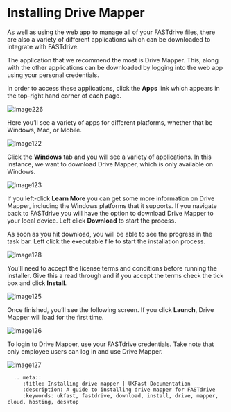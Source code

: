 # Installing Drive Mapper

As well as using the web app to manage all of your FASTdrive files, there are also a variety of different applications which can be downloaded to integrate with FASTdrive.

The application that we recommend the most is Drive Mapper. This, along with the other applications can be downloaded by logging into the web app using your personal credentials.

In order to access these applications, click the __Apps__ link which appears in the top-right hand corner of each page.

![Image226](files/Image226.png)

Here you’ll see a variety of apps for different platforms, whether that be Windows, Mac, or Mobile.

![Image122](files/Image122.png)

Click the __Windows__ tab and you will see a variety of applications. In this instance, we want to download Drive Mapper, which is only available on Windows.

![Image123](files/Image123.png)

If you left-click __Learn More__ you can get some more information on Drive Mapper, including the Windows platforms that it supports. If you navigate back to FASTdrive you will have the option to download Drive Mapper to your local device. Left click __Download__ to start the process.

As soon as you hit download, you will be able to see the progress in the task bar. Left click the executable file to start the installation process.

![Image128](files/Image128.png)

You’ll need to accept the license terms and conditions before running the installer. Give this a read through and if you accept the terms check the tick box and click __Install__.

![Image125](files/Image125.png)

Once finished, you’ll see the following screen. If you click __Launch__, Drive Mapper will load for the first time.

![Image126](files/Image126.png)

To login to Drive Mapper, use your FASTdrive credentials. Take note that only employee users can log in and use Drive Mapper.

![Image127](files/Image127.png)

```eval_rst
  .. meta::
     :title: Installing drive mapper | UKFast Documentation
     :description: A guide to installing drive mapper for FASTdrive
     :keywords: ukfast, fastdrive, download, install, drive, mapper, cloud, hosting, desktop

